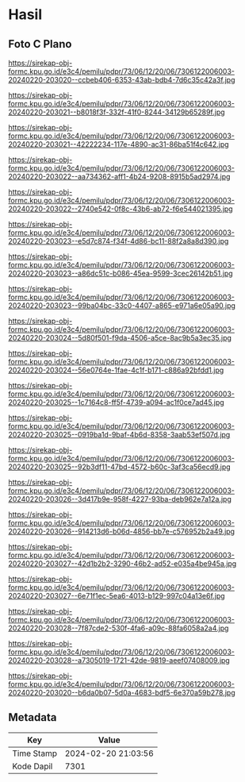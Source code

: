 # Hasil

## Foto C Plano

https://sirekap-obj-formc.kpu.go.id/e3c4/pemilu/pdpr/73/06/12/20/06/7306122006003-20240220-203020--ccbeb406-6353-43ab-bdb4-7d6c35c42a3f.jpg

https://sirekap-obj-formc.kpu.go.id/e3c4/pemilu/pdpr/73/06/12/20/06/7306122006003-20240220-203021--b8018f3f-332f-41f0-8244-34129b65289f.jpg

https://sirekap-obj-formc.kpu.go.id/e3c4/pemilu/pdpr/73/06/12/20/06/7306122006003-20240220-203021--42222234-117e-4890-ac31-86ba51f4c642.jpg

https://sirekap-obj-formc.kpu.go.id/e3c4/pemilu/pdpr/73/06/12/20/06/7306122006003-20240220-203022--aa734362-aff1-4b24-9208-8915b5ad2974.jpg

https://sirekap-obj-formc.kpu.go.id/e3c4/pemilu/pdpr/73/06/12/20/06/7306122006003-20240220-203022--2740e542-0f8c-43b6-ab72-f6e544021395.jpg

https://sirekap-obj-formc.kpu.go.id/e3c4/pemilu/pdpr/73/06/12/20/06/7306122006003-20240220-203023--e5d7c874-f34f-4d86-bc11-88f2a8a8d390.jpg

https://sirekap-obj-formc.kpu.go.id/e3c4/pemilu/pdpr/73/06/12/20/06/7306122006003-20240220-203023--a86dc51c-b086-45ea-9599-3cec26142b51.jpg

https://sirekap-obj-formc.kpu.go.id/e3c4/pemilu/pdpr/73/06/12/20/06/7306122006003-20240220-203023--99ba04bc-33c0-4407-a865-e971a6e05a90.jpg

https://sirekap-obj-formc.kpu.go.id/e3c4/pemilu/pdpr/73/06/12/20/06/7306122006003-20240220-203024--5d80f501-f9da-4506-a5ce-8ac9b5a3ec35.jpg

https://sirekap-obj-formc.kpu.go.id/e3c4/pemilu/pdpr/73/06/12/20/06/7306122006003-20240220-203024--56e0764e-1fae-4c1f-b171-c886a92bfdd1.jpg

https://sirekap-obj-formc.kpu.go.id/e3c4/pemilu/pdpr/73/06/12/20/06/7306122006003-20240220-203025--1c7164c8-ff5f-4739-a094-ac1f0ce7ad45.jpg

https://sirekap-obj-formc.kpu.go.id/e3c4/pemilu/pdpr/73/06/12/20/06/7306122006003-20240220-203025--0919ba1d-9baf-4b6d-8358-3aab53ef507d.jpg

https://sirekap-obj-formc.kpu.go.id/e3c4/pemilu/pdpr/73/06/12/20/06/7306122006003-20240220-203025--92b3df11-47bd-4572-b60c-3af3ca56ecd9.jpg

https://sirekap-obj-formc.kpu.go.id/e3c4/pemilu/pdpr/73/06/12/20/06/7306122006003-20240220-203026--3d417b9e-958f-4227-93ba-deb962e7a12a.jpg

https://sirekap-obj-formc.kpu.go.id/e3c4/pemilu/pdpr/73/06/12/20/06/7306122006003-20240220-203026--914213d6-b06d-4856-bb7e-c576952b2a49.jpg

https://sirekap-obj-formc.kpu.go.id/e3c4/pemilu/pdpr/73/06/12/20/06/7306122006003-20240220-203027--42d1b2b2-3290-46b2-ad52-e035a4be945a.jpg

https://sirekap-obj-formc.kpu.go.id/e3c4/pemilu/pdpr/73/06/12/20/06/7306122006003-20240220-203027--6e71f1ec-5ea6-4013-b129-997c04a13e6f.jpg

https://sirekap-obj-formc.kpu.go.id/e3c4/pemilu/pdpr/73/06/12/20/06/7306122006003-20240220-203028--7f87cde2-530f-4fa6-a09c-88fa6058a2a4.jpg

https://sirekap-obj-formc.kpu.go.id/e3c4/pemilu/pdpr/73/06/12/20/06/7306122006003-20240220-203028--a7305019-1721-42de-9819-aeef07408009.jpg

https://sirekap-obj-formc.kpu.go.id/e3c4/pemilu/pdpr/73/06/12/20/06/7306122006003-20240220-203020--b6da0b07-5d0a-4683-bdf5-6e370a59b278.jpg


## Metadata

| Key        | Value               |
| ---------- | ------------------- |
| Time Stamp | 2024-02-20 21:03:56 |
| Kode Dapil | 7301                |



